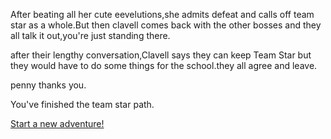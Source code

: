 After beating all her cute eevelutions,she admits defeat and calls off team star as a whole.But then clavell comes back with the other bosses and they all talk it out,you're just standing there.

after their lengthy conversation,Clavell says they can keep Team Star but they would have to do some things for the school.they all agree and leave.

penny thanks you.

You've finished the team star path.

[Start a new adventure!](wake-up.md)